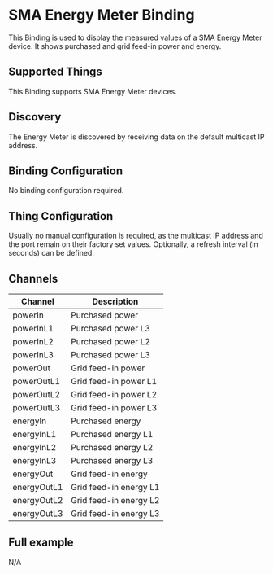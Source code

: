 # SMA Energy Meter Binding

This Binding is used to display the measured values of a SMA Energy Meter device.
It shows purchased and grid feed-in power and energy.

## Supported Things

This Binding supports SMA Energy Meter devices.

## Discovery

The Energy Meter is discovered by receiving data on the default multicast IP address.

## Binding Configuration

No binding configuration required.

## Thing Configuration

Usually no manual configuration is required, as the multicast IP address and the port remain on their factory set values.
Optionally, a refresh interval (in seconds) can be defined.

## Channels

|   Channel   |      Description       |
|-------------|------------------------|
| powerIn     | Purchased power        |
| powerInL1   | Purchased power L3     |
| powerInL2   | Purchased power L2     |
| powerInL3   | Purchased power L3     |
| powerOut    | Grid feed-in power     |
| powerOutL1  | Grid feed-in power L1  |
| powerOutL2  | Grid feed-in power L2  |
| powerOutL3  | Grid feed-in power L3  |
| energyIn    | Purchased energy       |
| energyInL1  | Purchased energy L1    |
| energyInL2  | Purchased energy L2    |
| energyInL3  | Purchased energy L3    |
| energyOut   | Grid feed-in energy    |
| energyOutL1 | Grid feed-in energy L1 |
| energyOutL2 | Grid feed-in energy L2 |
| energyOutL3 | Grid feed-in energy L3 |

## Full example

N/A
